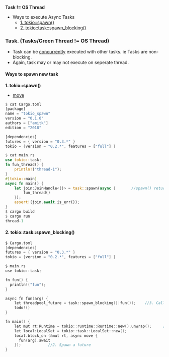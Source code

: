 **Task != OS Thread**
- Ways to execute Async Tasks
  - [1. tokio::spawn()](#tos)
  - [2. tokio::task::spawn_blocking()](#tosb)


### Task. (Tasks/Green Thread != OS Thread)
- Task can be [concurrently]() executed with other tasks. ie Tasks are non-blocking.
- Again, task may or may not execute on seperate thread.

#### Ways to spawn new task
<a name=tos></a>
**1. tokio::spawn()**
- [move](/Languages/Programming_Languages/Rust/Functions)
```rs
$ cat Cargo.toml
[package]
name = "tokio_spawn"
version = "0.1.0"
authors = ["amitk"]
edition = "2018"

[dependencies]
futures = { version = "0.3.*" }
tokio = {version = "0.2.*", features = ["full"] }

$ cat main.rs
use tokio::task;
fn fun_thread() {
    println!("thread-1");
}
#[tokio::main]
async fn main() {
    let join:JoinHandle<()> = task::spawn(async {		//spawn() returns `struct JoinHandle`
        fun_thread()
    });
    assert!(join.await.is_err());
}
$ cargo build
$ cargo run
thread-1
```

<a name=tosb></a>
#### 2. tokio::task::spawn_blocking()
```c
$ Cargo.toml
[dependencies]
futures = { version = "0.3.*" }
tokio = {version = "0.2.*", features = ["full"] }

$ main.rs
use tokio::task;

fn fun() {
  println!("fun");
}

async fn fun(arg) {
    let threadpool_future = task::spawn_blocking(||fun());    //3. Call blocking or CPU-intensive function in seperate thread
    todo!()
}

fn main() {
    let mut rt:Runtime = tokio::runtime::Runtime::new().unwrap();     //1. Start tokio runtime
    let local:LocalSet = tokio::task::LocalSet::new();
    local.block_on (&mut rt, async move {
      fun(arg).await
    });            //2. Spawn a future
}
```
